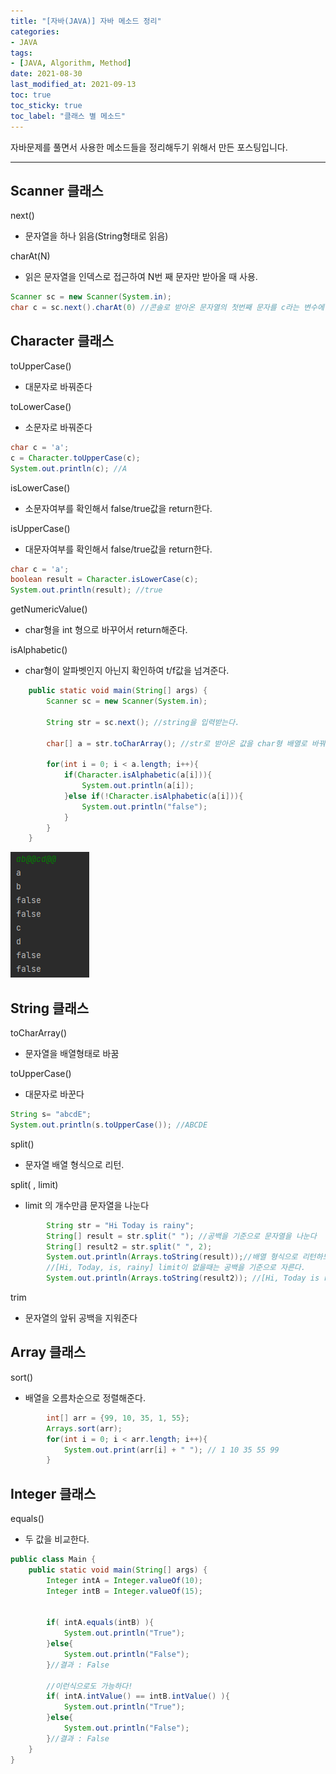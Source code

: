 ```yaml
---
title: "[자바(JAVA)] 자바 메소드 정리"
categories:
- JAVA
tags: 
- [JAVA, Algorithm, Method]
date: 2021-08-30
last_modified_at: 2021-09-13
toc: true
toc_sticky: true
toc_label: "클래스 별 메소드"
---
```


자바문제를 풀면서 사용한 메소드들을 정리해두기 위해서 만든 포스팅입니다.

* * *

## Scanner 클래스
next()
- 문자열을 하나 읽음(String형태로 읽음)

charAt(N)
- 읽은 문자열을 인덱스로 접근하여 N번 째 문자만 받아올 때 사용. 
```java
Scanner sc = new Scanner(System.in);
char c = sc.next().charAt(0) //콘솔로 받아온 문자열의 첫번째 문자를 c라는 변수에 저장한다.
```

## Character 클래스
toUpperCase()
- 대문자로 바꿔준다

toLowerCase()
- 소문자로 바꿔준다

```java
char c = 'a';
c = Character.toUpperCase(c);
System.out.println(c); //A
```

isLowerCase()
- 소문자여부를 확인해서 false/true값을 return한다.

isUpperCase()
- 대문자여부를 확인해서 false/true값을 return한다.

```java
char c = 'a';
boolean result = Character.isLowerCase(c);
System.out.println(result); //true
```

getNumericValue()
- char형을 int 형으로 바꾸어서 return해준다.

isAlphabetic()
- char형이 알파벳인지 아닌지 확인하여 t/f값을 넘겨준다.

```java
    public static void main(String[] args) {
        Scanner sc = new Scanner(System.in);

        String str = sc.next(); //string을 입력받는다.

        char[] a = str.toCharArray(); //str로 받아온 값을 char형 배열로 바꿔준다.

        for(int i = 0; i < a.length; i++){
            if(Character.isAlphabetic(a[i])){
                System.out.println(a[i]);
            }else if(!Character.isAlphabetic(a[i])){
                System.out.println("false");
            }
        }
    }
```
![img](/image/java_char_isAlphabetic.PNG)

## String 클래스
toCharArray()
- 문자열을 배열형태로 바꿈

toUpperCase()
- 대문자로 바꾼다

```java
String s= "abcdE";
System.out.println(s.toUpperCase()); //ABCDE
```

split()
- 문자열 배열 형식으로 리턴.

split( , limit)
- limit 의 개수만큼 문자열을 나눈다

```java
        String str = "Hi Today is rainy";
        String[] result = str.split(" "); //공백을 기준으로 문자열을 나눈다
        String[] result2 = str.split(" ", 2);
        System.out.println(Arrays.toString(result));//배열 형식으로 리턴하므로, Arrays 클래스의 toString메소드를 이용해서 출력했다.
        //[Hi, Today, is, rainy] limit이 없을때는 공백을 기준으로 자른다.
        System.out.println(Arrays.toString(result2)); //[Hi, Today is rainy] limit을 2로 주어서 문자열을 2개로 나누었다.
```

trim
- 문자열의 앞뒤 공백을 지워준다

## Array 클래스
sort()
- 배열을 오름차순으로 정렬해준다.
```java
        int[] arr = {99, 10, 35, 1, 55};
        Arrays.sort(arr);
        for(int i = 0; i < arr.length; i++){
            System.out.print(arr[i] + " "); // 1 10 35 55 99 
        }
```

## Integer 클래스
equals()
- 두 값을 비교한다.
```java
public class Main {
    public static void main(String[] args) {
        Integer intA = Integer.valueOf(10);
        Integer intB = Integer.valueOf(15);
        

        if( intA.equals(intB) ){
            System.out.println("True");
        }else{
            System.out.println("False");
        }//결과 : False

        //이런식으로도 가능하다!
        if( intA.intValue() == intB.intValue() ){
            System.out.println("True");
        }else{
            System.out.println("False");
        }//결과 : False
    }
}
```